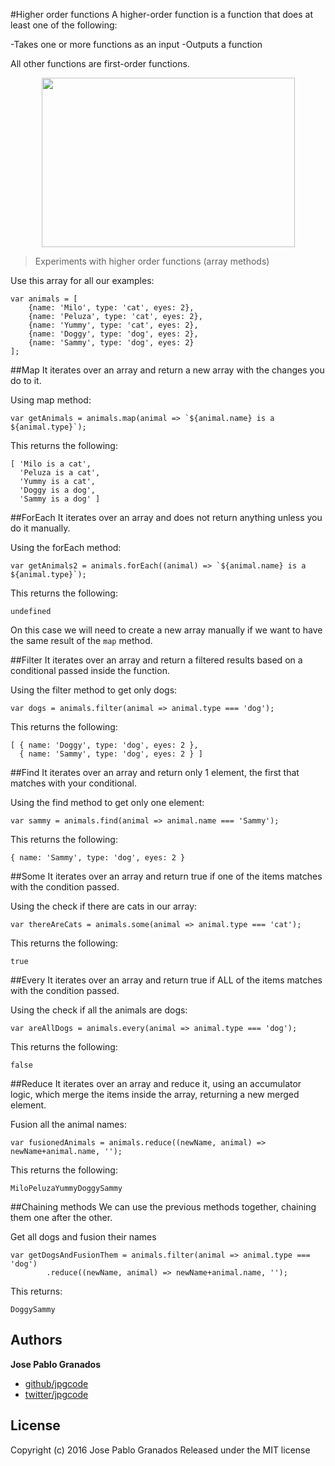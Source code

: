 #Higher order functions
A higher-order function is a function that does at least one of the following:

-Takes one or more functions as an input
-Outputs a function

All other functions are first-order functions.


<p align="center">
    <img height="271" width="405" src="https://raw.githubusercontent.com/jpgcode/respondTo/master/demo/intro.jpg">
</p>

> Experiments with higher order functions (array methods)


Use this array for all our examples:
```
var animals = [
	{name: 'Milo', type: 'cat', eyes: 2},
	{name: 'Peluza', type: 'cat', eyes: 2},
	{name: 'Yummy', type: 'cat', eyes: 2},
	{name: 'Doggy', type: 'dog', eyes: 2},
	{name: 'Sammy', type: 'dog', eyes: 2}
];
```
##Map
It iterates over an array and return a new array with the changes you do to it.

Using map method:
```
var getAnimals = animals.map(animal => `${animal.name} is a ${animal.type}`);
```

This returns the following:
```
[ 'Milo is a cat',
  'Peluza is a cat',
  'Yummy is a cat',
  'Doggy is a dog',
  'Sammy is a dog' ]
```

##ForEach
It iterates over an array and does not return anything unless you do it manually.

Using the forEach method:
```
var getAnimals2 = animals.forEach((animal) => `${animal.name} is a ${animal.type}`);
```

This returns the following:
```
undefined
```

On this case we will need to create a new array manually if we want to have the same result of the `map` method.

##Filter
It iterates over an array and return a filtered results based on a conditional passed inside the function.

Using the filter method to get only dogs:
```
var dogs = animals.filter(animal => animal.type === 'dog');
```

This returns the following:
```
[ { name: 'Doggy', type: 'dog', eyes: 2 },
  { name: 'Sammy', type: 'dog', eyes: 2 } ]
```

##Find
It iterates over an array and return only 1 element, the first that matches with your conditional.

Using the find method to get only one element:
```
var sammy = animals.find(animal => animal.name === 'Sammy');
```

This returns the following:
```
{ name: 'Sammy', type: 'dog', eyes: 2 }
```

##Some
It iterates over an array and return true if one of the items matches with the condition passed.

Using the check if there are cats in our array:
```
var thereAreCats = animals.some(animal => animal.type === 'cat');
```

This returns the following:
```
true
```

##Every
It iterates over an array and return true if ALL of the items matches with the condition passed.

Using the check if all the animals are dogs:
```
var areAllDogs = animals.every(animal => animal.type === 'dog');
```

This returns the following:
```
false
```

##Reduce
It iterates over an array and reduce it, using an accumulator logic, which merge the items inside the array, returning a new merged element.

Fusion all the animal names:
```
var fusionedAnimals = animals.reduce((newName, animal) => newName+animal.name, '');
```

This returns the following:
```
MiloPeluzaYummyDoggySammy
```

##Chaining methods
We can use the previous methods together, chaining them one after the other.

Get all dogs and fusion their names
```
var getDogsAndFusionThem = animals.filter(animal => animal.type === 'dog')
		.reduce((newName, animal) => newName+animal.name, '');
```

This returns:
```
DoggySammy
```


## Authors

**Jose Pablo Granados**
 
+ [github/jpgcode](https://github.com/jpgcode)
+ [twitter/jpgcode](http://twitter.com/jpgcode) 

## License

Copyright (c) 2016 Jose Pablo Granados
Released under the MIT license
